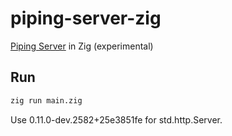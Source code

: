 # piping-server-zig
[Piping Server](https://github.com/nwtgck/piping-server) in Zig (experimental)

## Run

```bash
zig run main.zig
```

Use 0.11.0-dev.2582+25e3851fe for std.http.Server.
